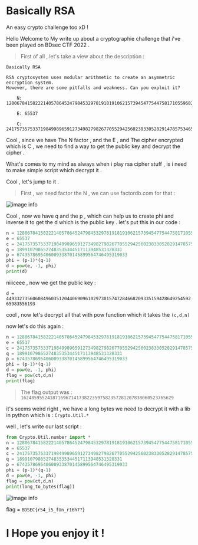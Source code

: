 # Basically RSA 

An easy crypto challenge too xD !

Hello Welcome to My write up about a cryptographie challenge that i've been played on BDsec CTF 2022 .

> First of all , let's take a view about the description : 

```
Basically RSA

RSA cryptosystem uses modular arithmetic to create an asymmetric encryption system. 
However, there are some pitfalls and weakness. Can you exploit it?

    N: 1280678415822214057864524798453297819181910621573945477544758171055968245116423923

    E: 65537

    C: 241757357533719849989659127349827982677055294256023833052829147857534659015212862
```

Cool , since we have The N factor , and the E , and The cipher encrypted which is C , we need to find a way to get the public key and decrypt the cipher .

What's comes to my mind as always when i play rsa cipher stuff , is i need to make simple  script which decrypt it .

Cool , let's jump to it .

> First , we need factor the N , we can use factordb.com for that : 

![image info](https://github.com/Shakun8/BDSec-CTF-2022/blob/main/images/crypto3.png)

Cool , now we have q and the p , which can help us to create phi and inverse it to get the d which is the public key .
let's put this in our code : 
```python
n = 1280678415822214057864524798453297819181910621573945477544758171055968245116423923
e = 65537
c = 241757357533719849989659127349827982677055294256023833052829147857534659015212862
q = 1899107986527483535344517113948531328331
p = 674357869540600933870145899564746495319033
phi = (p-1)*(q-1)
d = pow(e, -1, phi)
print(d)
```
niiiceee , now we get the public key : 

`d = 449332735606084960351204406909610297301574728466820933515942864925459265983556193`

cool , now let's decrypt all that with pow function which it takes the `(c,d,n)`

now let's do this again : 
```python
n = 1280678415822214057864524798453297819181910621573945477544758171055968245116423923
e = 65537
c = 241757357533719849989659127349827982677055294256023833052829147857534659015212862
q = 1899107986527483535344517113948531328331
p = 674357869540600933870145899564746495319033
phi = (p-1)*(q-1)
d = pow(e, -1, phi)
flag = pow(ct,d,n)
print(flag)
```
> The flag output was : `1624859552418716967141738223597582357281207838060523765629`

it's seems weird right , we have a long bytes
we need to decrypt it with a lib in python which is :  `Crypto.Util.*`

well , let's write our last script : 

```python
from Crypto.Util.number import *
n = 1280678415822214057864524798453297819181910621573945477544758171055968245116423923
e = 65537
c = 241757357533719849989659127349827982677055294256023833052829147857534659015212862
q = 1899107986527483535344517113948531328331
p = 674357869540600933870145899564746495319033
phi = (p-1)*(q-1)
d = pow(e, -1, phi)
flag = pow(ct,d,n)
print(long_to_bytes(flag))
```
![image info](https://github.com/Shakun8/BDSec-CTF-2022/blob/main/images/crypto4.png)

flag = `BDSEC{r54_i5_fUn_r16h7?}`


# I Hope you enjoy it !
